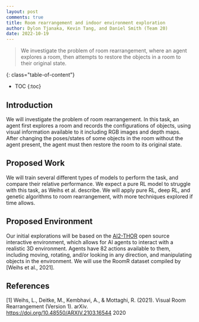 ```yaml
---
layout: post
comments: true
title: Room rearrangement and indoor environment exploration
author: Dylon Tjanaka, Kevin Tang, and Daniel Smith (Team 20)
date: 2022-10-19
---
```


> We investigate the problem of room rearrangement, where an agent explores a room, then attempts to restore the objects in a room to their original state.

<!--more-->
{: class="table-of-content"}
* TOC
{:toc}

## Introduction
We will investigate the problem of room rearrangement. In this task, an agent first explores a room and records the configurations of objects, using visual information available to it including RGB images and depth maps. After changing the poses/states of some objects in the room without the agent present, the agent must then restore the room to its original state.

## Proposed Work
We will train several different types of models to perform the task, and compare their relative performance. We expect a pure RL model to struggle with this task, as Weihs et al. describe. We will apply pure RL, deep RL, and genetic algorithms to room rearrangement, with more techniques explored if time allows.

## Proposed Environment
Our initial explorations will be based on the [AI2-THOR](https://ai2thor.allenai.org/) open source interactive environment, which allows for AI agents to interact with a realistic 3D environment. Agents have 82 actions available to them, including moving, rotating, and/or looking in any direction, and manipulating objects in the environment. We will use the RoomR dataset compiled by [Weihs et al., 2021]. 


## References
[1] Weihs, L., Deitke, M., Kembhavi, A., & Mottaghi, R. (2021). Visual Room Rearrangement (Version 1). arXiv. https://doi.org/10.48550/ARXIV.2103.16544
2020
